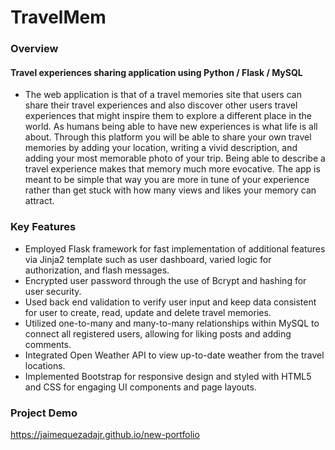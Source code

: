 # TravelMem
### Overview 
#### Travel experiences sharing application using Python / Flask / MySQL

* The web application is that of a travel memories site that users can share their travel experiences and also discover other users travel experiences that might inspire them to explore a different place in the world. As humans being able to have new experiences is what life is all about. Through this platform you will be able to share your own travel memories by adding your location, writing a vivid description, and adding your most memorable photo of your trip. Being able to describe a travel experience makes that memory much more evocative. The app is meant to be simple that way you are more in tune of your experience rather than get stuck with how many views and likes your memory can attract.

### Key Features
* Employed Flask framework for fast implementation of additional features via Jinja2 template such as user        dashboard, varied logic for authorization, and flash messages.
* Encrypted user password through the use of Bcrypt and hashing for user security.
* Used back end validation to verify user input and keep data consistent for user to create, read, update and delete travel memories.
* Utilized one-to-many and many-to-many relationships within MySQL to connect all registered users, allowing for liking posts and adding comments.
* Integrated Open Weather API to view up-to-date weather from the travel locations.
* Implemented Bootstrap for responsive design and styled with HTML5 and CSS for engaging UI components and page layouts.


### Project Demo
https://jaimequezadajr.github.io/new-portfolio
